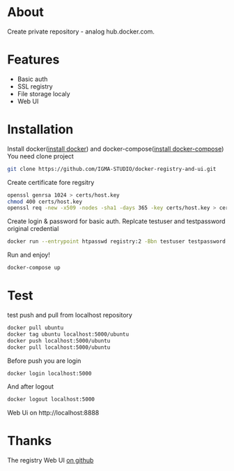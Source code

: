 # About
Create private repository - analog hub.docker.com.

# Features
* Basic auth
* SSL registry
* File storage localy
* Web UI

# Installation
Install docker([install docker][install docker]) and docker-compose([install docker-compose][install docker-compose]) 
You need clone project
```sh
git clone https://github.com/IGMA-STUDIO/docker-registry-and-ui.git
```
Create certificate fore regsitry
```sh
openssl genrsa 1024 > certs/host.key
chmod 400 certs/host.key
openssl req -new -x509 -nodes -sha1 -days 365 -key certs/host.key > certs/host.cert
```
Create login & password for basic auth. Replcate testuser and testpassword original credential
```sh
docker run --entrypoint htpasswd registry:2 -Bbn testuser testpassword > auth/htpasswd
```
Run and enjoy!
```sh
docker-compose up
```

# Test
test push and pull from localhost repository
```sh
docker pull ubuntu
docker tag ubuntu localhost:5000/ubuntu
docker push localhost:5000/ubuntu
docker pull localhost:5000/ubuntu
```
Before push you are login
```sh
docker login localhost:5000
```
And after logout
```sh
docker logout localhost:5000
```
Web Ui on http://localhost:8888



# Thanks
The registry Web UI [on github][registry-webui]

[install docker]: https://docs.docker.com/engine/installation/
[install docker-compose]: https://docs.docker.com/compose/install/
[registry-webui]: https://github.com/kwk/docker-registry-frontend
